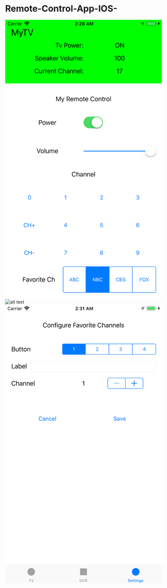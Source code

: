 # Remote-Control-App-IOS-
![alt text](https://github.com/cwill1/Remote-Control-App-IOS-/blob/master/remotescreen.png)
![alt text](https://github.com/cwill1/Remote-Control-App-IOS-/blob/master/vcrscreen.png)
![alt text](https://github.com/cwill1/Remote-Control-App-IOS-/blob/master/programscreen.png)
